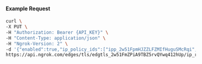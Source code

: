 <!-- Code generated for API Clients. DO NOT EDIT. -->

#### Example Request

```bash
curl \
-X PUT \
-H "Authorization: Bearer {API_KEY}" \
-H "Content-Type: application/json" \
-H "Ngrok-Version: 2" \
-d '{"enabled":true,"ip_policy_ids":["ipp_2w51FpmHJZZLFZMIfHuguSMcRqi","ipp_2w51FrLL4BDkuIR1hgGINOtzUy0"]}' \
https://api.ngrok.com/edges/tls/edgtls_2w51FmZPiA9TBZ5rvQYwq412hUp/ip_restriction
```
